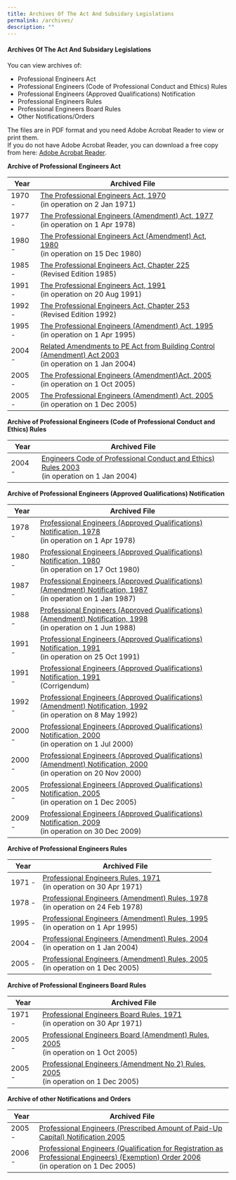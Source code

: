 ```yaml
---
title: Archives Of The Act And Subsidary Legislations
permalink: /archives/
description: ""
---
```

#### Archives Of The Act And Subsidary Legislations

You can view archives of:  

*   Professional Engineers Act
*   Professional Engineers (Code of Professional Conduct and Ethics) Rules
*   Professional Engineers (Approved Qualifications) Notification
*   Professional Engineers Rules
*   Professional Engineers Board Rules
*   Other Notifications/Orders

The files are in PDF format and you need Adobe Acrobat Reader to view or print them. <br>
If you do not have Adobe Acrobat Reader, you can download a free copy from here: [Adobe Acrobat Reader](http://get.adobe.com/reader/).

**Archive of Professional Engineers Act**

| Year | Archived File  |
| -------- | -------- |
| 1970 -|  [The Professional Engineers Act, 1970](/files/Archives/peact70.pdf) <br>(in operation on 2 Jan 1971)|
| 1977 -|  [The Professional Engineers (Amendment) Act, 1977](/files/Archives/peact77.pdf) <br>(in operation on 1 Apr 1978)|
| 1980 -|  [The Professional Engineers Act (Amendment) Act, 1980](/files/Archives/peact80.pdf) <br>(in operation on 15 Dec 1980)|
| 1985 -|  [The Professional Engineers Act, Chapter 225](/files/Archives/peact85.pdf) <br>(Revised Edition 1985)|
| 1991 -|  [The Professional Engineers Act, 1991](/files/Archives/peact91.pdf) <br>(in operation on 20 Aug 1991)|
| 1992 -|  [The Professional Engineers Act, Chapter 253](/files/Archives/peact92.pdf) <br>(Revised Edition 1992)|
| 1995 -|  [The Professional Engineers (Amendment) Act, 1995](/files/Archives/peact95.pdf) <br>(in operation on 1 Apr 1995)|
| 2004 -|  [Related Amendments to PE Act from Building Control (Amendment) Act 2003](/files/Archives/peact04.pdf) <br>(in operation on 1 Jan 2004)|
| 2005 -|  [The Professional Engineers (Amendment)Act, 2005](/files/Archives/peact05.pdf) <br>(in operation on 1 Oct 2005)|
| 2005 -|  [The Professional Engineers (Amendment) Act, 2005](/files/Archives/peact05a.pdf) <br>(in operation on 1 Dec 2005)|


**Archive of Professional Engineers (Code of Professional Conduct and Ethics) Rules**

| Year | Archived File  |
| -------- | -------- |
| 2004 -|  [Engineers Code of Professional Conduct and Ethics) Rules 2003](https://www.peb.gov.sg/Archive/pecode04.pdf) <br>(in operation on 1 Jan 2004)|


**Archive of Professional Engineers (Approved Qualifications) Notification**

| Year | Archived File  |
| -------- | -------- |
| 1978 -| [Professional Engineers (Approved Qualifications) Notification, 1978](https://www.peb.gov.sg/Archive/penotif78.pdf) <br>(in operation on 1 Apr 1978)|
| 1980 -| [Professional Engineers (Approved Qualifications) Notification, 1980](https://www.peb.gov.sg/Archive/penotif80.pdf) <br>(in operation on 17 Oct 1980)|
| 1987 -| [Professional Engineers (Approved Qualifications) (Amendment) Notification, 1987](https://www.peb.gov.sg/Archive/penotif87.pdf) <br>(in operation on 1 Jan 1987)|
| 1988 -| [Professional Engineers (Approved Qualifications) (Amendment) Notification, 1998](https://www.peb.gov.sg/Archive/penotif88.pdf) <br>(in operation on 1 Jun 1988)|
| 1991 -| [Professional Engineers (Approved Qualifications) Notification, 1991](https://www.peb.gov.sg/Archive/penotif91.pdf) <br>(in operation on 25 Oct 1991)|
| 1991 -| [Professional Engineers (Approved Qualifications) Notification, 1991](https://www.peb.gov.sg/Archive/penotif91c.pdf) <br>(Corrigendum)|
| 1992 -| [Professional Engineers (Approved Qualifications) (Amendment) Notification, 1992](https://www.peb.gov.sg/Archive/penotif92.pdf) <br>(in operation on 8 May 1992)|
| 2000 -| [Professional Engineers (Approved Qualifications) Notification, 2000](https://www.peb.gov.sg/Archive/pen00.pdf) <br>(in operation on 1 Jul 2000)|
| 2000 -| [Professional Engineers (Approved Qualifications) (Amendment) Notification, 2000](https://www.peb.gov.sg/Archive/pen00a.pdf) <br>(in operation on 20 Nov 2000)|
| 2005 -| [Professional Engineers (Approved Qualifications) Notification, 2005](https://www.peb.gov.sg/Archive/pen05.pdf) <br>(in operation on 1 Dec 2005)|
| 2009 -| [Professional Engineers (Approved Qualifications) Notification, 2009](https://www.peb.gov.sg/Archive/pen09.pdf) <br>(in operation on 30 Dec 2009)|


**Archive of Professional Engineers Rules**

| Year | Archived File  |
| -------- | -------- |
| 1971 -|  [Professional Engineers Rules, 1971](https://www.peb.gov.sg/Archive/perule71.pdf) <br>(in operation on 30 Apr 1971)|
| 1978 -|  [Professional Engineers (Amendment) Rules, 1978](https://www.peb.gov.sg/Archive/perule71a.pdf) <br>(in operation on 24 Feb 1978)|
| 1995 -|  [Professional Engineers (Amendment) Rules, 1995](https://www.peb.gov.sg/Archive/perule95.pdf) <br>(in operation on 1 Apr 1995)|
| 2004 -|  [Professional Engineers (Amendment) Rules, 2004](https://www.peb.gov.sg/Archive/perules04.pdf) <br>(in operation on 1 Jan 2004)|
| 2005 -|  [Professional Engineers (Amendment) Rules, 2005](https://www.peb.gov.sg/Archive/perules05.pdf) <br>(in operation on 1 Dec 2005)|


**Archive of Professional Engineers Board Rules**

| Year | Archived File  |
| -------- | -------- |
| 1971 -|  [Professional Engineers Board Rules, 1971](https://www.peb.gov.sg/Archive/pebrule71.pdf) <br>(in operation on 30 Apr 1971)|
| 2005 -|  [Professional Engineers Board (Amendment) Rules, 2005](https://www.peb.gov.sg/Archive/pebrule05.pdf) <br>(in operation on 1 Oct 2005)|
| 2005 -|  [Professional Engineers (Amendment No 2) Rules, 2005](https://www.peb.gov.sg/Archive/pebrule05a.pdf) <br>(in operation on 1 Dec 2005)|


**Archive of other Notifications and Orders**

| Year | Archived File  |
| -------- | -------- |
| 2005 -|  [Professional Engineers (Prescribed Amount of Paid-Up Capital) Notification 2005](https://www.peb.gov.sg/Archive/paid-up.pdf)|
| 2006 -|  [Professional Engineers (Qualification for Registration as Professional Engineers) (Exemption) Order 2006](https://www.peb.gov.sg/Archive/exempt-ord.pdf) <br>(in operation on 1 Dec 2005)|